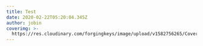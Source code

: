 ```yaml
---
title: Test
date: 2020-02-22T05:20:04.345Z
author: jobin
coverimg: >-
  https://res.cloudinary.com/forgingkeys/image/upload/v1582756265/Cover%20Images/001_lq9fcp.png
---
```

<XCards :names='\["overlord greking","collar of subordination"]' name="All your creatures are belong to me"/>
